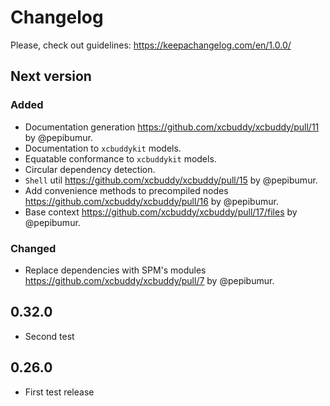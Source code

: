 # Changelog

Please, check out guidelines: https://keepachangelog.com/en/1.0.0/

## Next version

### Added

* Documentation generation https://github.com/xcbuddy/xcbuddy/pull/11 by @pepibumur.
* Documentation to `xcbuddykit` models.
* Equatable conformance to `xcbuddykit` models.
* Circular dependency detection.
* `Shell` util https://github.com/xcbuddy/xcbuddy/pull/15 by @pepibumur.
* Add convenience methods to precompiled nodes https://github.com/xcbuddy/xcbuddy/pull/16 by @pepibumur.
* Base context https://github.com/xcbuddy/xcbuddy/pull/17/files by @pepibumur.

### Changed

* Replace dependencies with SPM's modules https://github.com/xcbuddy/xcbuddy/pull/7 by @pepibumur.

## 0.32.0

* Second test

## 0.26.0

* First test release
